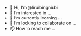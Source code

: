 - 👋 Hi, I’m @liruibingniubi
- 👀 I’m interested in ...
- 🌱 I’m currently learning ...
- 💞️ I’m looking to collaborate on ...
- 📫 How to reach me ...

<!---
liruibingniubi/liruibingniubi is a ✨ special ✨ repository because its `README.md` (this file) appears on your GitHub profile.
You can click the Preview link to take a look at your changes.
--->
